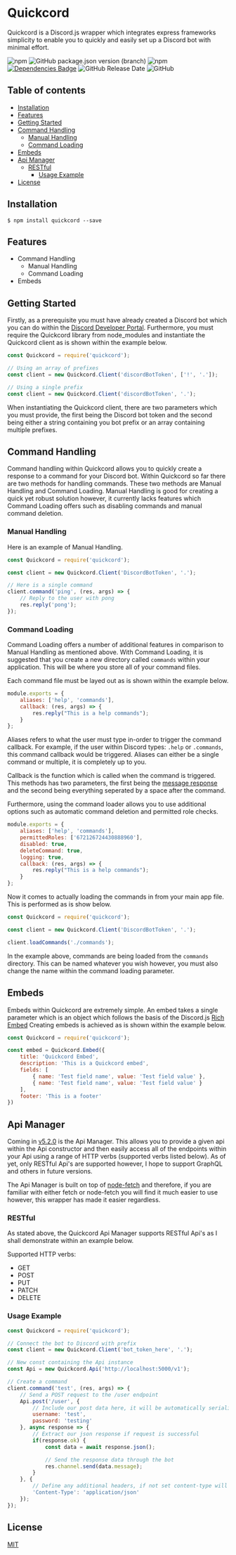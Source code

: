 # Quickcord
Quickcord is a Discord.js wrapper which integrates express frameworks simplicity to enable you to quickly and easily set up a Discord bot with minimal effort.

![npm](https://img.shields.io/npm/v/quickcord)
![GitHub package.json version (branch)](https://img.shields.io/github/package-json/v/lntel/quickcord/dev?color=EF7B3C)
![npm](https://img.shields.io/npm/dt/quickcord)
[![Dependencies Badge](https://david-dm.org/lntel/Quickcord.svg)](https://github.com/lntel/Quickcord/blob/master/package.json)
![GitHub Release Date](https://img.shields.io/github/release-date/lntel/quickcord)
![GitHub](https://img.shields.io/github/license/lntel/quickcord)

## Table of contents
- [Installation](#installation)
- [Features](#features)
- [Getting Started](#getting-started)
- [Command Handling](#command-handling)
    - [Manual Handling](#manual-handling)
    - [Command Loading](#command-loading)
- [Embeds](#embeds)
- [Api Manager](#api-manager)
    - [RESTful](#restful)
        - [Usage Example](#usage-example)
- [License](#license)

## Installation
`$ npm install quickcord --save`

## Features
* Command Handling
    * Manual Handling
    * Command Loading
* Embeds

## Getting Started
Firstly, as a prerequisite you must have already created a Discord bot which you can do within the [Discord Developer Portal](https://discordapp.com/developers/applications/). Furthermore, you must require the Quickcord library from node_modules and instantiate the Quickcord client as is shown within the example below.

```js
const Quickcord = require('quickcord');

// Using an array of prefixes
const client = new Quickcord.Client('discordBotToken', ['!', '.']);

// Using a single prefix
const client = new Quickcord.Client('discordBotToken', '.');
```

When instantiating the Quickcord client, there are two parameters which you must provide, the first being the Discord bot token and the second being either a string containing you bot prefix or an array containing multiple prefixes.

## Command Handling
Command handling within Quickcord allows you to quickly create a response to a command for your Discord bot. Within Quickcord so far there are two methods for handling commands. These two methods are Manual Handling and Command Loading. Manual Handling is good for creating a quick yet robust solution however, it currently lacks features which Command Loading offers such as disabling commands and manual command deletion.

### Manual Handling
Here is an example of Manual Handling.
```js
const Quickcord = require('quickcord');

const client = new Quickcord.Client('DiscordBotToken', '.');

// Here is a single command
client.command('ping', (res, args) => {
    // Reply to the user with pong
    res.reply('pong');
});
```

### Command Loading
Command Loading offers a number of additional features in comparison to Manual Handling as mentioned above. With Command Loading, it is suggested that you create a new directory called `commands` within your application. This will be where you store all of your command files.

Each command file must be layed out as is shown within the example below.
```js
module.exports = {
    aliases: ['help', 'commands'],
    callback: (res, args) => {
        res.reply("This is a help commands");
    }
};
```

Aliases refers to what the user must type in-order to trigger the command callback. For example, if the user within Discord types: `.help` or `.commands`, this command callback would be triggered. Aliases can either be a single command or multiple, it is completely up to you.

Callback is the function which is called when the command is triggered. This methods has two parameters, the first being the [message response](https://discord.js.org/#/docs/main/stable/class/Message) and the second being everything seperated by a space after the command.

Furthermore, using the command loader allows you to use additional options such as automatic command deletion and permitted role checks.

```js
module.exports = {
    aliases: ['help', 'commands'],
    permittedRoles: ['672126724430888960'],
    disabled: true,
    deleteCommand: true,
    logging: true,
    callback: (res, args) => {
        res.reply("This is a help commands");
    }
};
```

Now it comes to actually loading the commands in from your main app file. This is performed as is show below.

```js
const Quickcord = require('quickcord');

const client = new Quickcord.Client('DiscordBotToken', '.');

client.loadCommands('./commands');
```

In the example above, commands are being loaded from the `commands` directory. This can be named whatever you wish however, you must also change the name within the command loading parameter.

## Embeds
Embeds within Quickcord are extremely simple. An embed takes a single parameter which is an object which follows the basis of the Discord.js [Rich Embed](https://discord.js.org/#/docs/main/stable/class/RichEmbed) Creating embeds is achieved as is shown within the example below.

```js
const Quickcord = require('quickcord');

const embed = Quickcord.Embed({
    title: 'Quickcord Embed',
    description: 'This is a Quickcord embed',
    fields: [
        { name: 'Test field name', value: 'Test field value' },
        { name: 'Test field name', value: 'Test field value' }
    ],
    footer: 'This is a footer'
})
```

## Api Manager
Coming in [v5.2.0](https://www.npmjs.com/package/quickcord/v/5.2.0) is the Api Manager. This allows you to provide a given api within the Api constructor and then easily access all of the endpoints within your Api using a range of HTTP verbs (supported verbs listed below). As of yet, only RESTful Api's are supported however, I hope to support GraphQL and others in future versions.

The Api Manager is built on top of [node-fetch](https://www.npmjs.com/package/node-fetch) and therefore, if you are familiar with either fetch or node-fetch you will find it much easier to use however, this wrapper has made it easier regardless.

### RESTful
As stated above, the Quickcord Api Manager supports RESTful Api's as I shall demonstrate within an example below.

Supported HTTP verbs:
* GET
* POST
* PUT
* PATCH
* DELETE

### Usage Example
```js
const Quickcord = require('quickcord');

// Connect the bot to Discord with prefix
const client = new Quickcord.Client('bot_token_here', '.');

// New const containing the Api instance
const Api = new Quickcord.Api('http://localhost:5000/v1');

// Create a command
client.command('test', (res, args) => {
    // Send a POST request to the /user endpoint
    Api.post('/user', {
        // Include our post data here, it will be automatically serialized
        username: 'test',
        password: 'testing'
    }, async response => {
        // Extract our json response if request is successful
        if(response.ok) {
            const data = await response.json();

            // Send the response data through the bot
            res.channel.send(data.message);
        }
    }, {
        // Define any additional headers, if not set content-type will be set to application/json automatically
        'Content-Type': 'application/json'
    });
});
```

## License
[MIT](https://github.com/lntel/Quickcord/blob/master/LICENSE)